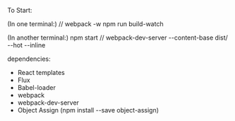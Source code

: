 To Start:

(In one terminal:)
// webpack -w
npm run build-watch


(In another terminal:)
npm start
// webpack-dev-server --content-base dist/ --hot --inline

dependencies:
- React templates
- Flux
- Babel-loader
- webpack
- webpack-dev-server
- Object Assign (npm install --save object-assign)
